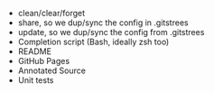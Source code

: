 * clean/clear/forget
* share, so we dup/sync the config in .gitstrees
* update, so we dup/sync the config from .gitstrees
* Completion script (Bash, ideally zsh too)
* README
* GitHub Pages
* Annotated Source
* Unit tests
